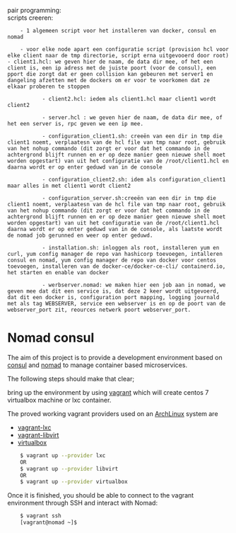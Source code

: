 pair programming: 	
scripts creeren:

		- 1 algemeen script voor het installeren van docker, consul en nomad

		- voor elke node apart een configuratie script (provision hcl voor elke client naar de tmp directorie, script erna uitgevooerd door root)												- client1.hcl: we geven hier de naam, de data dir mee, of het een client is, een ip adress met de juiste poort (voor de consul), een pport die zorgt dat er geen collision kan gebeuren met server1 en dangeling afzetten met de dockers om er voor te voorkomen dat ze elkaar proberen te stoppen
		
               - client2.hcl: iedem als client1.hcl maar client1 wordt client2
		
               - server.hcl : we geven hier de naam, de data dir mee, of het een server is, rpc geven we een ip mee.
		
               - configuration_client1.sh: creeën van een dir in tmp die client1 noemt, verplaatesn van de hcl file van tmp naar root, gebruik van het nohup commando (dit zorgt er voor dat het commando in de achtergrond blijft runnen en er op deze manier geen nieuwe shell moet worden opgestart) van uit het configuratie van de /root/client1.hcl en daarna wordt er op enter geduwd van in de console
		
               - configuration_client2.sh: idem als configuration_client1 maar alles in met client1 wordt client2
		
               - configuration_server.sh:creeën van een dir in tmp die client1 noemt, verplaatesn van de hcl file van tmp naar root, gebruik van het nohup commando (dit zorgt er voor dat het commando in de achtergrond blijft runnen en er op deze manier geen nieuwe shell moet worden opgestart) van uit het configuratie van de /root/client1.hcl daarna wordt er op enter geduwd van in de console, als laatste wordt de nomad job gerunned en weer op enter geduwd.
		
               - installation.sh: inloggen als root, installeren yum en curl, yum config manager de repo van hashicorp toevoegen, intalleren consul en nomad, yum config manager de repo van docker voor centos toevoegen, installeren van de docker-ce/docker-ce-cli/ containerd.io, het starten en enable van docker
		
               - werbserver.nomad: we maken hier een job aan in nomad, we geven mee dat dit een service is, dat deze 2 keer wordt uitgevoerd, dat dit een docker is, configuration port mapping, logging journald met als tag WEBSERVER, service een webserver is en op de poort van de webserver_port zit, reources netwerk poort webserver_port.



# Nomad consul

The aim of this project is to provide a development environment based on [consul](https://www.consul.io) and [nomad](https://www.nomadproject.io) to manage container based microservices.

The following steps should make that clear;

bring up the environment by using [vagrant](https://www.vagrantup.com) which will create centos 7 virtualbox machine or lxc container.

The proved working vagrant providers used on an [ArchLinux](https://www.archlinux.org/) system are
* [vagrant-lxc](https://github.com/fgrehm/vagrant-lxc)
* [vagrant-libvirt](https://github.com/vagrant-libvirt/)
* [virtualbox](https://www.virtualbox.org/)

```bash
    $ vagrant up --provider lxc
    OR
    $ vagrant up --provider libvirt
    OR
    $ vagrant up --provider virtualbox
```

Once it is finished, you should be able to connect to the vagrant environment through SSH and interact with Nomad:

```bash
    $ vagrant ssh
    [vagrant@nomad ~]$
```
